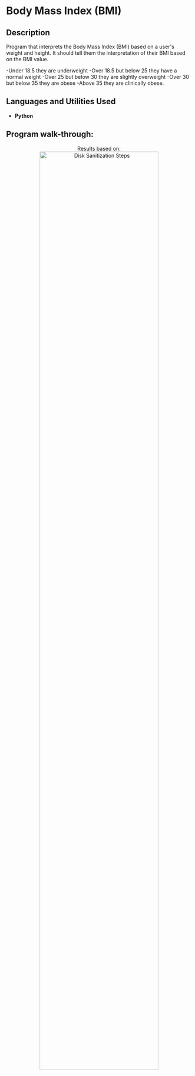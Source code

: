 <h1>Body Mass Index (BMI)</h1>

<h2>Description</h2>

Program that interprets the Body Mass Index (BMI) based on a user's weight and height.
It should tell them the interpretation of their BMI based on the BMI value.

 -Under 18.5 they are underweight
 -Over 18.5 but below 25 they have a normal weight
 -Over 25 but below 30 they are slightly overweight
 -Over 30 but below 35 they are obese
 -Above 35 they are clinically obese.
<br />


<h2>Languages and Utilities Used</h2>

- <b>Python</b> 

<h2>Program walk-through:</h2>

<p align="center">
Results based on: <br/>
<img src="https://i.imgur.com/8wpgWjx.png" height="80%" width="80%" alt="Disk Sanitization Steps"/>
<br />

